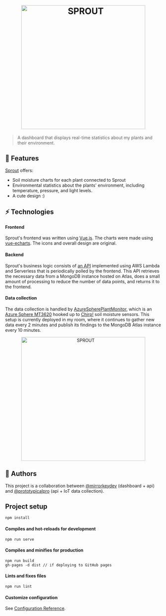<h1 align="center">
  <a href="https://mirrorkey.dev/Sprout/">
    <img width=400 src="https://user-images.githubusercontent.com/35010111/91670328-38c94380-ead1-11ea-9967-f82124ca5e92.png" alt="SPROUT">
  </a>
</h1>

> A dashboard that displays real-time statistics about my plants and their environment.

## 🌱 Features
[Sprout](https://mirrorkey.dev/Sprout/) offers:
- Soil moisture charts for each plant connected to Sprout
- Environmental statistics about the plants' environment, including temperature, pressure, and light levels.
- A cute design :)

## ⚡ Technologies

#### Frontend
Sprout's frontend was written using [Vue.js](https://vuejs.org/). The charts were made using [vue-echarts](https://github.com/ecomfe/vue-echarts). The icons and overall design are original.

#### Backend
Sprout's business logic consists of [an API](https://github.com/mirrorkeydev/SproutServerless) implemented using AWS Lambda and Serverless that is periodically polled by the frontend. This API retrieves the necessary data from a MongoDB instance hosted on Atlas, does a small amount of processing to reduce the number of data points, and returns it to the frontend.

#### Data collection
The data collection is handled by [AzureSpherePlantMonitor](https://github.com/prototypicalpro/AzureSpherePlantMonitor), which is an [Azure Sphere MT3620](https://www.element14.com/community/community/designcenter/azure-sphere-starter-kits/) hooked up to [Chirp!](https://www.adafruit.com/product/1965) soil moisture sensors. This setup is currently deployed in my room, where it continues to gather new data every 2 minutes and publish its findings to the MongoDB Atlas instance every 10 minutes.
<div align=center>
  <img width=400 src="https://user-images.githubusercontent.com/35010111/92289626-f84d3980-eec5-11ea-805c-3dd078c05163.jpg" alt="SPROUT">
</div>

## 👥 Authors
This project is a collaboration between [@mirrorkeydev](https://github.com/mirrorkeydev) (dashboard + api) and [@prototypicalpro](https://github.com/prototypicalpro) (api + IoT data collection).

## Project setup
```
npm install
```

#### Compiles and hot-reloads for development
```
npm run serve
```

#### Compiles and minifies for production
```
npm run build
gh-pages -d dist // if deploying to GitHub pages
```

#### Lints and fixes files
```
npm run lint
```

#### Customize configuration
See [Configuration Reference](https://cli.vuejs.org/config/).
